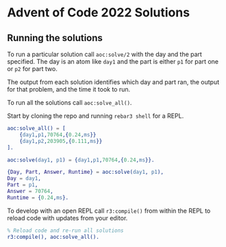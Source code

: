 Advent of Code 2022 Solutions
=====

Running the solutions
-----

To run a particular solution call `aoc:solve/2` with the day
and the part specified. The day is an atom like `day1` and the
part is either `p1` for part one or `p2` for part two.

The output from each solution identifies which day and part ran,
the output for that problem, and the time it took to run.

To run all the solutions call `aoc:solve_all()`.

Start by cloning the repo and running `rebar3 shell` for a REPL.

```erlang
aoc:solve_all() = [
    {day1,p1,70764,{0.24,ms}}
    {day1,p2,203905,{0.111,ms}}
].

aoc:solve(day1, p1) = {day1,p1,70764,{0.24,ms}}.

{Day, Part, Answer, Runtime} = aoc:solve(day1, p1),
Day = day1,
Part = p1,
Answer = 70764,
Runtime = {0.24,ms}.
```

To develop with an open REPL call `r3:compile()` from within
the REPL to reload code with updates from your editor.

```erlang
% Reload code and re-run all solutions
r3:compile(), aoc:solve_all().
```